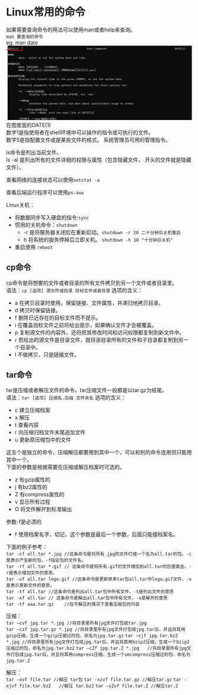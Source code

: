 # Linux常用的命令

如果需要查询命令的用法可以使用man或者help来查询。    
`man 要查询的命令`    
eg. man date    
![tu](images/man_date.png "man date")    
在图里面的DATE(1)    
数字1是指使用者在shell环境中可以操作的指令或可执行的文件。    
数字5是指配置文件或是某些文件的格式。
系统管理员可用的管理指令。    

ls命令是列出当前文件。    
ls -al 是列出所有的文件详细的权限与属性（包含隐藏文件，.开头的文件就是隐藏文件）。       

查看网络的连接状态可以使用`netstat -a `    

查看后端运行程序可以使用`ps-aux`     

Linux关机：    
- 将数据同步写入硬盘的指令:`sync`    
- 惯用的关机命令：`shutdown`    
  - -r 是将服务器关闭后在重新启动。`shutdown -r 20 二十分钟后关机重启`    
  - h 将系统的服务停掉后立即关机。 `shutdown -h 10 "十分钟后关机"`      
- 重启使用 `reboot` 

cp命令    
-----------------------
  cp命令是将想要的文件或者目录的所有文件拷贝到另一个文件或者目录里。    
  语法：`cp [选项] 源文件或目录 目标文件或者目录` 
  选项的含义：    
   - a 在拷贝目录时使用，保留链接、文件属性，并递归地拷贝目录。    
   - d 拷贝时保留链接。    
   - f 删除已近存在的目标文件而不提示。    
   - i 在覆盖目标文件之前将给出提示，如果确认文件才会被覆盖。    
   - p 复制源文件的内容外，还将把其修改时间和访问权限都复制到新文件中。    
   - r 若给出的源文件是目录文件，就将该目录所有的文件和子目录都复制到另一个目录中。   
   - l 不做拷贝，只是链接文件。  

tar命令
----------------------------
  tar是压缩或者解压文件的命令，tar压缩文件一般都是以tar.gz为结尾。    
  语法：`tar [选项] 压缩名.后缀 文件夹名`
  选项的含义：     
   - c 建立压缩档案    
   - x 解压
   - t 查看内容
   - r 向压缩归档文件末尾追加文件
   - u 更新原压缩包中的文件    
  
  这五个是独立的命令，压缩解压都要用到其中一个，可以和别的命令连用但只能用其中一个。       
  下面的参数是根据需要在压缩或解压档案时可选的。    
   - z 有gzip属性的
   - j 有bz2属性的 
   - Z 有compress属性的 
   - v 显示所有过程    
   - O 将文件解开到标准输出
  
  参数-f是必须的    
   - f 使用档案名字，切记，这个参数是最后一个参数，后面只能接档案名。

  下面的例子参考：    
  `tar -cf all.tar *.jpg //这条命令是将所有.jpg的文件打成一个名为all.tar的包。-c是表示产生新的包，-f指定包的文件名。`    
  `tar -rf all.tar *.gif // 这条命令是将所有.gif的文件增加到all.tar的包里面去。-r是表示增加文件的意思。`     
  `tar -uf all.tar logo.gif //这条命令是更新原来tar包all.tar中logo.gif文件，-u是表示更新文件的意思。`     
  `tar -tf all.tar //这条命令是列出all.tar包中所有文件，-t是列出文件的意思`     
  `tar -xf all.tar // 这条命令是解出all.tar包中所有文件，-x是解开的意思`       
  `tar -tf aaa.tar.gz    //在不解压的情况下查看压缩包的内容`     

  压缩：    
  `tar –cvf jpg.tar *.jpg //将目录里所有jpg文件打包成tar.jpg`     
  `tar –czf jpg.tar.gz *.jpg //将目录里所有jpg文件打包成jpg.tar后，并且将其用gzip压缩，生成一个gzip压缩过的包，命名为jpg.tar.gz`
  `tar –cjf jpg.tar.bz2 *.jpg //将目录里所有jpg文件打包成jpg.tar后，并且将其用bzip2压缩，生成一个bzip2压缩过的包，命名为jpg.tar.bz2`
  `tar –cZf jpg.tar.Z *.jpg   //将目录里所有jpg文件打包成jpg.tar后，并且将其用compress压缩，生成一个umcompress压缩过的包，命名为jpg.tar.Z`

  解压：    
  `tar –xvf file.tar //解压 tar包`
  `tar -xzvf file.tar.gz //解压tar.gz`
  `tar -xjvf file.tar.bz2   //解压 tar.bz2`
  `tar –xZvf file.tar.Z //解压tar.Z`